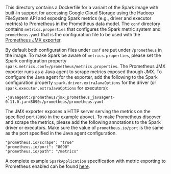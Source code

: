 This directory contains a Dockerfile for a variant of the Spark image with built-in support for accessing Google Cloud Storage using the Hadoop FileSystem API and exposing Spark metrics (e.g., driver and executor metrics) to Prometheus in the Prometheus data model. The `conf` directory contains `metrics.properties` that configures the Spark metric system and `prometheus.yaml` that is the configuration file to be used with the [Prometheus JMX exporter](https://github.com/prometheus/jmx_exporter).

By default both configuration files under `conf` are put under `/prometheus` in the image. To make Spark be aware of `metrics.properties`, please set the Spark configuration property `spark.metrics.conf=/prometheus/metrics.properties`. The Prometheus JMX exporter runs as a Java agent to scrape metrics exposed through JMX. To configure the Java agent for the exporter, add the following to the Spark configuration property `spark.driver.extraJavaOptions` for the driver (or `spark.executor.extraJavaOptions` for executors):

```
-javaagent:/prometheus/jmx_prometheus_javaagent-0.11.0.jar=8090:/prometheus/prometheus.yaml
``` 

The JMX exporter exposes a HTTP server serving the metrics on the specified port (`8090` in the example above). To make Prometheus discover and scrape the metrics, please add the following annotations to the Spark driver or executors. Make sure the value of `prometheus.io/port` is the same as the port specified in the Java agent configuration.

```
"prometheus.io/scrape": "true"
"prometheus.io/port": "8090"
"prometheus.io/path": "/metrics"
```

A complete example `SparkApplication` specification with metric exporting to Prometheus enabled can be found [here](../examples/spark-pi-prometheus.yaml).   
